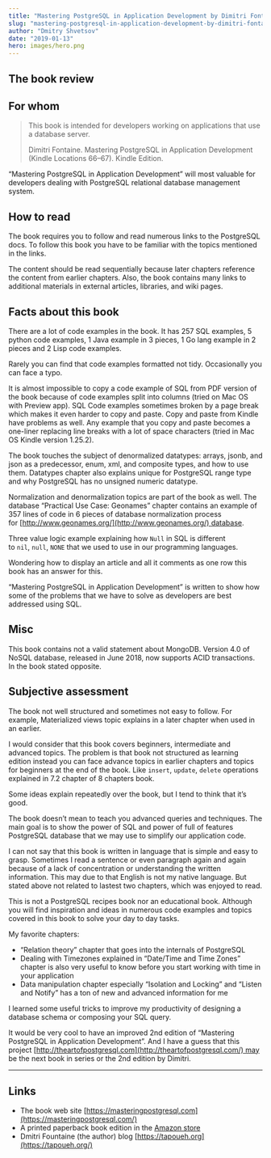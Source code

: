 ```yaml
---
title: "Mastering PostgreSQL in Application Development by Dimitri Fontaine"
slug: "mastering-postgresql-in-application-development-by-dimitri-fontaine"
author: "Dmitry Shvetsov"
date: "2019-01-13"
hero: images/hero.png
---
```


## The book review

## For whom

> This book is intended for developers working on applications that use a database server.
> 
> Dimitri Fontaine. Mastering PostgreSQL in Application Development (Kindle Locations 66–67). Kindle Edition.

“Mastering PostgreSQL in Application Development” will most valuable for developers dealing with PostgreSQL relational database management system.

## How to read

The book requires you to follow and read numerous links to the PostgreSQL docs. To follow this book you have to be familiar with the topics mentioned in the links.

The content should be read sequentially because later chapters reference the content from earlier chapters. Also, the book contains many links to additional materials in external articles, libraries, and wiki pages.

## Facts about this book

There are a lot of code examples in the book. It has 257 SQL examples, 5 python code examples, 1 Java example in 3 pieces, 1 Go lang example in 2 pieces and 2 Lisp code examples.

Rarely you can find that code examples formatted not tidy. Occasionally you can face a typo.

It is almost impossible to copy a code example of SQL from PDF version of the book because of code examples split into columns (tried on Mac OS with Preview app). SQL Code examples sometimes broken by a page break which makes it even harder to copy and paste. Copy and paste from Kindle have problems as well. Any example that you copy and paste becomes a one-liner replacing line breaks with a lot of space characters (tried in Mac OS Kindle version 1.25.2).

The book touches the subject of denormalized datatypes: arrays, jsonb, and json as a predecessor, enum, xml, and composite types, and how to use them. Datatypes chapter also explains unique for PostgreSQL range type and why PostgreSQL has no unsigned numeric datatype.

Normalization and denormalization topics are part of the book as well. The database “Practical Use Case: Geonames” chapter contains an example of 357 lines of code in 6 pieces of database normalization process for [http://www.geonames.org/](http://www.geonames.org/) database.

Three value logic example explaining how `Null` in SQL is different to `nil`, `null`, `NONE` that we used to use in our programming languages.

Wondering how to display an article and all it comments as one row this book has an answer for this.

“Mastering PostgreSQL in Application Development” is written to show how some of the problems that we have to solve as developers are best addressed using SQL.

## Misc

This book contains not a valid statement about MongoDB. Version 4.0 of NoSQL database, released in June 2018, now supports ACID transactions. In the book stated opposite.

## Subjective assessment

The book not well structured and sometimes not easy to follow. For example, Materialized views topic explains in a later chapter when used in an earlier.

I would consider that this book covers beginners, intermediate and advanced topics. The problem is that book not structured as learning edition instead you can face advance topics in earlier chapters and topics for beginners at the end of the book. Like `insert`, `update`, `delete` operations explained in 7.2 chapter of 8 chapters book.

Some ideas explain repeatedly over the book, but I tend to think that it’s good.

The book doesn’t mean to teach you advanced queries and techniques. The main goal is to show the power of SQL and power of full of features PostgreSQL database that we may use to simplify our application code.

I can not say that this book is written in language that is simple and easy to grasp. Sometimes I read a sentence or even paragraph again and again because of a lack of concentration or understanding the written information. This may due to that English is not my native language. But stated above not related to lastest two chapters, which was enjoyed to read.

This is not a PostgreSQL recipes book nor an educational book. Although you will find inspiration and ideas in numerous code examples and topics covered in this book to solve your day to day tasks.

My favorite chapters:

- “Relation theory” chapter that goes into the internals of PostgreSQL
- Dealing with Timezones explained in “Date/Time and Time Zones” chapter is also very useful to know before you start working with time in your application
- Data manipulation chapter especially “Isolation and Locking” and “Listen and Notify” has a ton of new and advanced information for me

I learned some useful tricks to improve my productivity of designing a database schema or composing your SQL query.

It would be very cool to have an improved 2nd edition of “Mastering PostgreSQL in Application Development”. And I have a guess that this project [http://theartofpostgresql.com](http://theartofpostgresql.com/) may be the next book in series or the 2nd edition by Dimitri.

* * *

## Links

- The book web site [https://masteringpostgresql.com](https://masteringpostgresql.com/)
- A printed paperback book edition in the [Amazon store](https://amzn.to/2BkQXmo)
- Dmitri Fountaine (the author) blog [https://tapoueh.org](https://tapoueh.org/)
